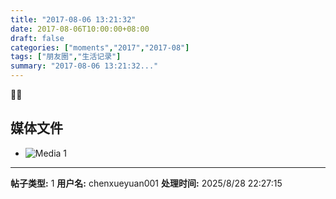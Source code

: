 ```yaml
---
title: "2017-08-06 13:21:32"
date: 2017-08-06T10:00:00+08:00
draft: false
categories: ["moments","2017","2017-08"]
tags: ["朋友圈","生活记录"]
summary: "2017-08-06 13:21:32..."
---
```


👋🏻

## 媒体文件

- ![Media 1](/Moments/photos/2017-08-06/201708061321320.jpg)

---

**帖子类型:** 1
**用户名:** chenxueyuan001
**处理时间:** 2025/8/28 22:27:15